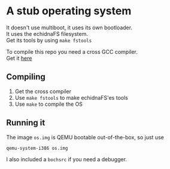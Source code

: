 # A stub operating system
It doesn't use multiboot, it uses its own bootloader.  
It uses the echidnaFS filesystem.  
Get its tools by using `make fstools`  
  
To compile this repo you need a cross GCC compiler.  
Get it [here](https://void.cat/4b805439f0a5c2200e811237675ecd7f49f803e7&v)  

## Compiling
1. Get the cross compiler  
2. Use `make fstools` to make echidnaFS'es tools  
3. Use `make` to compile the OS  

## Running it
The image `os.img` is QEMU bootable out-of-the-box, so just use
```
qemu-system-i386 os.img
```
I also included a `bochsrc` if you need a debugger.  
